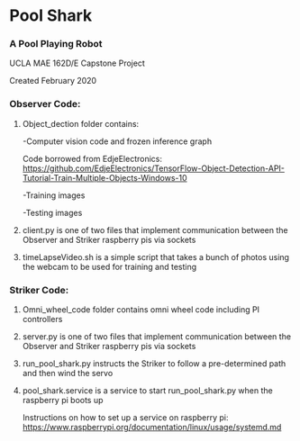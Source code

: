 # Pool Shark

### A Pool Playing Robot

UCLA MAE 162D/E Capstone Project

Created February 2020

### Observer Code:

1. Object_dection folder contains: 

	-Computer vision code and frozen inference graph 
	
	 Code borrowed from EdjeElectronics: https://github.com/EdjeElectronics/TensorFlow-Object-Detection-API-Tutorial-Train-Multiple-Objects-Windows-10

	-Training images

	-Testing images

2. client.py is one of two files that implement communication between the Observer and Striker raspberry pis via sockets

3. timeLapseVideo.sh is a simple script that takes a bunch of photos using the webcam to be used for training and testing

### Striker Code:

1. Omni_wheel_code folder contains omni wheel code including PI controllers

2. server.py is one of two files that implement communication between the Observer and Striker raspberry pis via sockets

3. run_pool_shark.py instructs the Striker to follow a pre-determined path and then wind the servo

4. pool_shark.service is a service to start run_pool_shark.py when the raspberry pi boots up
   
   Instructions on how to set up a service on raspberry pi: https://www.raspberrypi.org/documentation/linux/usage/systemd.md
